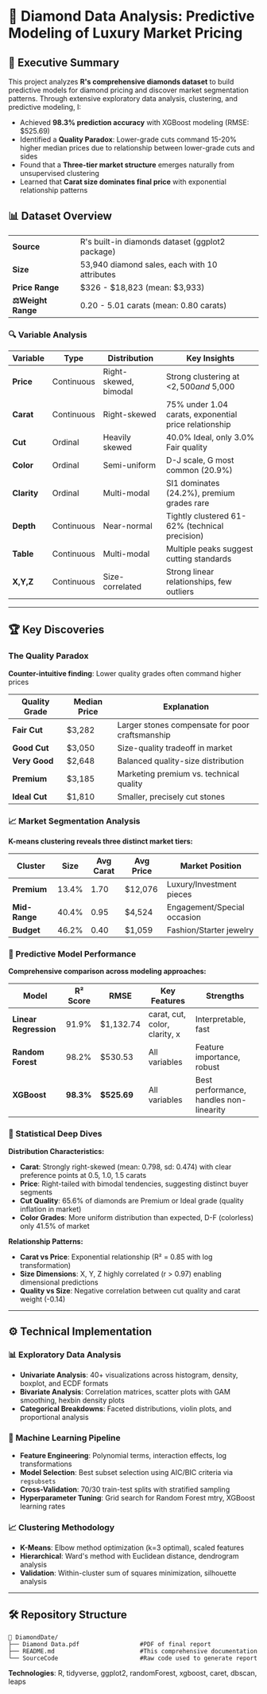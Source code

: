 # 💎 Diamond Data Analysis: Predictive Modeling of Luxury Market Pricing

## 🎯 Executive Summary
This project analyzes **R's comprehensive diamonds dataset** to build predictive models for diamond pricing and discover market segmentation patterns. Through extensive exploratory data analysis, clustering, and predictive modeling, I:
- Achieved **98.3% prediction accuracy** with XGBoost modeling (RMSE: $525.69)
- Identified a **Quality Paradox**: Lower-grade cuts command 15-20% higher median prices due to relationship between lower-grade cuts and sides
- Found that a **Three-tier market structure** emerges naturally from unsupervised clustering
- Learned that **Carat size dominates final price** with exponential relationship patterns

## 📊 Dataset Overview
<table>
<tr>
<td><strong>Source</strong></td>
<td>R's built-in diamonds dataset (ggplot2 package)</td>
</tr>
<tr>
<td><strong>Size</strong></td>
<td>53,940 diamond sales, each with 10 attributes</td>
</tr>
<tr>
<td><strong>Price Range</strong></td>
<td>$326 - $18,823 (mean: $3,933)</td>
</tr>
<tr>
<td><strong>⚖Weight Range</strong></td>
<td>0.20 - 5.01 carats (mean: 0.80 carats)</td>
</tr>
</table>

### 🔍 Variable Analysis
| Variable | Type | Distribution | Key Insights |
|----------|------|-------------|--------------|
| **Price** | Continuous | Right-skewed, bimodal | Strong clustering at <$2,500 and ~$5,000 |
| **Carat** | Continuous | Right-skewed | 75% under 1.04 carats, exponential price relationship |
| **Cut** | Ordinal | Heavily skewed | 40.0% Ideal, only 3.0% Fair quality |
| **Color** | Ordinal | Semi-uniform | D-J scale, G most common (20.9%) |
| **Clarity** | Ordinal | Multi-modal | SI1 dominates (24.2%), premium grades rare |
| **Depth** | Continuous | Near-normal | Tightly clustered 61-62% (technical precision) |
| **Table** | Continuous | Multi-modal | Multiple peaks suggest cutting standards |
| **X,Y,Z** | Continuous | Size-correlated | Strong linear relationships, few outliers |

---

## 🏆 Key Discoveries

### The Quality Paradox
**Counter-intuitive finding**: Lower quality grades often command higher prices
<div align="center">

| Quality Grade | Median Price | Explanation |
|---------------|--------------|-------------|
| **Fair Cut** | $3,282 | Larger stones compensate for poor craftsmanship |
| **Good Cut** | $3,050 | Size-quality tradeoff in market |
| **Very Good** | $2,648 | Balanced quality-size distribution |
| **Premium** | $3,185 | Marketing premium vs. technical quality |
| **Ideal Cut** | $1,810 | Smaller, precisely cut stones |

</div>

### 📈 Market Segmentation Analysis
**K-means clustering reveals three distinct market tiers:**

<div align="center">

| Cluster | Size | Avg Carat | Avg Price | Market Position |
|---------|------|-----------|-----------|-----------------|
| **Premium** | 13.4% | 1.70 | $12,076 | Luxury/Investment pieces |
| **Mid-Range** | 40.4% | 0.95 | $4,524 | Engagement/Special occasion |
| **Budget** | 46.2% | 0.40 | $1,059 | Fashion/Starter jewelry |

</div>

### 🎯 Predictive Model Performance
**Comprehensive comparison across modeling approaches:**

| Model | R² Score | RMSE | Key Features | Strengths |
|-------|----------|------|--------------|-----------|
| **Linear Regression** | 91.9% | $1,132.74 | carat, cut, color, clarity, x | Interpretable, fast |
| **Random Forest** | 98.2% | $530.53 | All variables | Feature importance, robust |
| **XGBoost** | **98.3%** | **$525.69** | All variables | Best performance, handles non-linearity |

### 🔬 Statistical Deep Dives

**Distribution Characteristics:**
- **Carat**: Strongly right-skewed (mean: 0.798, sd: 0.474) with clear preference points at 0.5, 1.0, 1.5 carats
- **Price**: Right-tailed with bimodal tendencies, suggesting distinct buyer segments
- **Cut Quality**: 65.6% of diamonds are Premium or Ideal grade (quality inflation in market)
- **Color Grades**: More uniform distribution than expected, D-F (colorless) only 41.5% of market

**Relationship Patterns:**
- **Carat vs Price**: Exponential relationship (R² = 0.85 with log transformation)
- **Size Dimensions**: X, Y, Z highly correlated (r > 0.97) enabling dimensional predictions
- **Quality vs Size**: Negative correlation between cut quality and carat weight (-0.14)

---

## ⚙️ Technical Implementation

### 📊 Exploratory Data Analysis
- **Univariate Analysis**: 40+ visualizations across histogram, density, boxplot, and ECDF formats
- **Bivariate Analysis**: Correlation matrices, scatter plots with GAM smoothing, hexbin density plots
- **Categorical Breakdowns**: Faceted distributions, violin plots, and proportional analysis

### 🤖 Machine Learning Pipeline
- **Feature Engineering**: Polynomial terms, interaction effects, log transformations
- **Model Selection**: Best subset selection using AIC/BIC criteria via `regsubsets`
- **Cross-Validation**: 70/30 train-test splits with stratified sampling
- **Hyperparameter Tuning**: Grid search for Random Forest mtry, XGBoost learning rates

### 📈 Clustering Methodology
- **K-Means**: Elbow method optimization (k=3 optimal), scaled features
- **Hierarchical**: Ward's method with Euclidean distance, dendrogram analysis
- **Validation**: Within-cluster sum of squares minimization, silhouette analysis

---

## 🛠️ Repository Structure
```
💎 DiamondDate/
├── Diamond Data.pdf                 #PDF of final report
├── README.md                        #This comprehensive documentation 
└── SourceCode                       #Raw code used to generate report
```

**Technologies**: R, tidyverse, ggplot2, randomForest, xgboost, caret, dbscan, leaps
